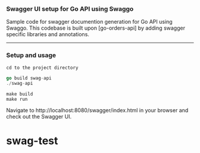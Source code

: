 ### Swagger UI setup for Go API using Swaggo

Sample code for swagger documention generation for Go API using Swaggo. This codebase is built upon [go-orders-api] by adding swagger specific libraries and annotations.

***
### Setup and usage
```
cd to the project directory
```

```go
go build swag-api
./swag-api
```

``` make
make build 
make run
```


Navigate to http://localhost:8080/swagger/index.html in your browser and check out the Swagger UI.
# swag-test
